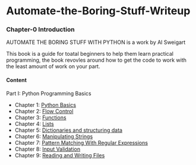 # Automate-the-Boring-Stuff-Writeup

<h3>Chapter-0 Introduction</h3>

AUTOMATE THE BORING STUFF WITH PYTHON is a work by Al Sweigart 

This book is a guide for toatal beginners to help them learn practical programming, the book revovles around how to get the code to work with the least amount of work on your part.

<h4>Content</h4>

Part I: Python Programming Basics

- Chapter 1: [Python Basics](https://github.com/SreeduttRamJ/bi0sTasks/blob/main/Automatetheboringstuff/Chapter1-PythonBasics.md)
- Chapter 2: [Flow Control](https://github.com/SreeduttRamJ/bi0sTasks/blob/main/Automatetheboringstuff/Chapter2-FlowControl.md)
- Chapter 3: [Functions](https://github.com/SreeduttRamJ/bi0sTasks/blob/main/Automatetheboringstuff/Chapter3-Functions.md)
- Chapter 4: [Lists](https://github.com/SreeduttRamJ/bi0sTasks/blob/main/Automatetheboringstuff/Chapter4-Lists.md)
- Chapter 5: [Dictionaries and structuring data](https://github.com/SreeduttRamJ/bi0sTasks/blob/main/Automatetheboringstuff/Chapter5-Dictionariesandstructuringdata.md)
- Chapter 6: [Manipulating Strings](https://github.com/SreeduttRamJ/bi0sTasks/blob/main/Automatetheboringstuff/Chapter6-ManipulatingStrings.md)
- Chapter 7: [Pattern Matching With Regular Expressions](https://github.com/SreeduttRamJ/bi0sTasks/blob/main/Automatetheboringstuff/Chapter7-PatternMatching.md)
- Chapter 8: [Input Validation](https://github.com/SreeduttRamJ/bi0sTasks/blob/main/Automatetheboringstuff/Chapter8-InputValidation.md)
- Chapter 9: [Reading and Writing Files](https://github.com/SreeduttRamJ/bi0sTasks/blob/main/Automatetheboringstuff/Chapter9-ReadingandWritingFiles.md)
